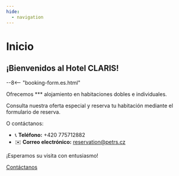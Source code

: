 ```yaml
---
hide:
  - navigation
---
```


# **Inicio**

## ¡Bienvenidos al Hotel CLARIS!

--8<-- "booking-form.es.html"

Ofrecemos *** alojamiento en habitaciones dobles e individuales.

Consulta nuestra oferta especial y reserva tu habitación mediante el formulario de reserva.

O contáctanos:

- 📞 **Teléfono:** +420 775712882  
- ✉️ **Correo electrónico:** reservation@petrs.cz

¡Esperamos su visita con entusiasmo!

[Contáctanos](contact.es.md)
